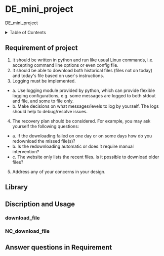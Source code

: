 # DE_mini_project
DE_mini_project


<!-- TABLE OF CONTENTS -->
<details>
  <summary>Table of Contents</summary>
  <ol>
    <li><a href="#requirement-of-project">Requirement of project</a></li>
    <li><a href="#library">Library</a></li>
    <li>
      <a href="#discription-and-usage">Discription and Usage</a>
      <ul>
        <li><a href="#download_file">download_file</a></li>
        <li><a href="#nc_download_file">NC_download_file</a></li>
      </ul>
    </li>
    <li><a href="#answer-questions-in-requirement">Answer questions in Requirement</a></li>
  </ol>
</details>


## Requirement of project
1. It should be written in python and run like usual Linux commands, i.e. accepting command line options or even config file.
2. It should be able to download both historical files (files not on today) and today's file based on user's instructions.
3. Logging must be implemented.
  - a. Use logging module provided by python, which can provide flexible logging configurations, e.g. some messages are logged to both stdout and file, and some to file only.
  - b. Make decisions on what messages/levels to log by yourself. The logs should help to debug/resolve issues.
4. The recovery plan should be considered. For example, you may ask yourself the following questions:
  - a. If the downloading failed on one day or on some days how do you redownload the missed file(s)?
  - b. Is the redownloading automatic or does it require manual intervention?
  - c. The website only lists the recent files. Is it possible to download older files?
5. Address any of your concerns in your design.

## Library

## Discription and Usage

### download_file
### NC_download_file

## Answer questions in Requirement
